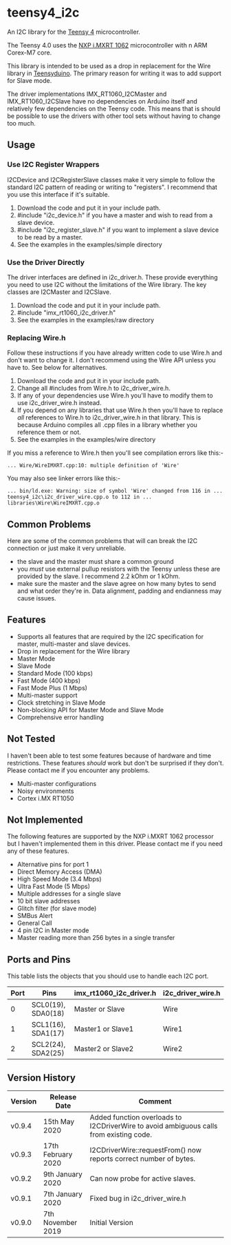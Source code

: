 # teensy4_i2c
An I2C library for the [Teensy 4](https://www.pjrc.com/store/teensy40.html)
microcontroller.

The Teensy 4.0 uses the [NXP i.MXRT 1062](https://www.nxp.com/products/processors-and-microcontrollers/arm-microcontrollers/i.mx-rt-series/i.mx-rt1060-crossover-processor-with-arm-cortex-m7-core:i.MX-RT1060)
microcontroller with n ARM Corex-M7 core.

This library is intended to be used as a drop in replacement for the
Wire library in [Teensyduino](https://www.pjrc.com/teensy/td_download.html).
The primary reason for writing it was to add support for Slave mode.

The driver implementations IMX_RT1060_I2CMaster and IMX_RT1060_I2CSlave have
no dependencies on Arduino itself and relatively few dependencies on the
Teensy code. This means that is should be possible to use the drivers with
other tool sets without having to change too much.

## Usage

### Use I2C Register Wrappers
I2CDevice and I2CRegisterSlave classes make it very simple to follow
the standard I2C pattern of reading or writing to "registers".
I recommend that you use this interface if it's suitable.

1. Download the code and put it in your include path.
1. &#35;include "i2c_device.h" if you have a master and wish
to read from a slave device.
1. &#35;include "i2c_register_slave.h" if you want to implement
a slave device to be read by a master.
1. See the examples in the examples/simple directory

### Use the Driver Directly
The driver interfaces are defined in i2c_driver.h. These provide
everything you need to use I2C without the limitations of the Wire
library. The key classes are I2CMaster and I2CSlave.

1. Download the code and put it in your include path.
1. &#35;include "imx_rt1060_i2c_driver.h"
1. See the examples in the examples/raw directory

### Replacing Wire.h
Follow these instructions if you have already written code to
use Wire.h and don't want to change it. I don't recommend using
the Wire API unless you have to. See below for alternatives.

1. Download the code and put it in your include path.
1. Change all #includes from Wire.h to i2c_driver_wire.h.
1. If any of your dependencies use Wire.h you'll have to
modify them to use i2c_driver_wire.h instead.
1. If you depend on any libraries that use Wire.h then you'll
have to replace _all_ references to Wire.h to i2c_driver_wire.h
in that library. This is because Arduino compiles all .cpp files
in a library whether you reference them or not.
1. See the examples in the examples/wire directory

If you miss a reference to Wire.h then you'll see compilation errors
like this:-

`... Wire/WireIMXRT.cpp:10: multiple definition of 'Wire'`

You may also see linker errors like this:-

`... bin/ld.exe: Warning: size of symbol 'Wire' changed from 116 in ... teensy4_i2c\i2c_driver_wire.cpp.o to 112 in ... libraries\Wire\WireIMXRT.cpp.o`

## Common Problems
Here are some of the common problems that will can break the I2C
connection or just make it very unreliable.
* the slave and the master must share a common ground
* you _must_ use external pullup resistors with the Teensy unless
these are provided by the slave. I recommend 2.2 kOhm or 1 kOhm.
* make sure the master and the slave agree on how many bytes to
send and what order they're in. Data alignment, padding and endianness
may cause issues.

## Features
* Supports all features that are required by the I2C specification
for master, multi-master and slave devices.
* Drop in replacement for the Wire library
* Master Mode
* Slave Mode
* Standard Mode (100 kbps)
* Fast Mode (400 kbps)
* Fast Mode Plus (1 Mbps)
* Multi-master support
* Clock stretching in Slave Mode
* Non-blocking API for Master Mode and Slave Mode
* Comprehensive error handling

## Not Tested
I haven't been able to test some features because of hardware and time
restrictions. These features *should* work but don't be surprised if
they don't. Please contact me if you encounter any problems.
* Multi-master configurations
* Noisy environments
* Cortex i.MX RT1050

## Not Implemented
The following features are supported by the NXP i.MXRT 1062 processor but
I haven't implemented them in this driver.
Please contact me if you need any of these features.
* Alternative pins for port 1
* Direct Memory Access (DMA)
* High Speed Mode (3.4 Mbps)
* Ultra Fast Mode (5 Mbps)
* Multiple addresses for a single slave
* 10 bit slave addresses
* Glitch filter (for slave mode)
* SMBus Alert
* General Call
* 4 pin I2C in Master mode
* Master reading more than 256 bytes in a single transfer

## Ports and Pins
This table lists the objects that you should use to handle each I2C port.

| Port | Pins               | imx_rt1060_i2c_driver.h | i2c_driver_wire.h |
| ---- |--------------------| ------------------|-------|
| 0    | SCL0(19), SDA0(18) | Master or Slave   | Wire  |
| 1    | SCL1(16), SDA1(17) | Master1 or Slave1 | Wire1 |
| 2    | SCL2(24), SDA2(25) | Master2 or Slave2 | Wire2 |

## Version History
| Version | Release Date      | Comment         |
| ------- |-------------------| ----------------|
| v0.9.4  | 15th May 2020 | Added function overloads to I2CDriverWire to avoid ambiguous calls from existing code. |
| v0.9.3  | 17th February 2020 | I2CDriverWire::requestFrom() now reports correct number of bytes. |
| v0.9.2  | 9th January 2020 | Can now probe for active slaves. |
| v0.9.1  | 7th January 2020  | Fixed bug in i2c_driver_wire.h |
| v0.9.0  | 7th November 2019 | Initial Version |
